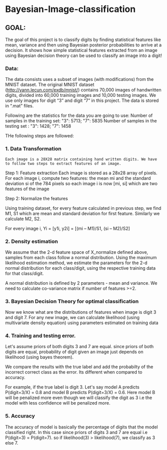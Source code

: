 # Bayesian-Image-classification

## GOAL:
The goal of this project is to classify digits by finding statistical features like mean, variance and then using Bayesian posterior probabilities to arrive at a decision. It shows how simple statistical features extracted from an image using Bayesian decision theory can be used to classify an image into a digit! 

### Data: 
The data consists uses a subset of images (with modifications) from the MNIST dataset. The original MNIST dataset (http://yann.lecun.com/exdb/mnist/) contains 70,000 images of handwritten digits, divided into 60,000 training images and 10,000 testing images. We use only images for digit “3” and digit “7” in this project. The data is stored in “.mat” files. 

Following are the statistics for the data you are going to use:
Number of samples in the training set: "3": 5713; "7": 5835
Number of samples in the testing set : "3": 1428; "7": 1458

THe following steps are followed: 

###  1. Data Transformation
    Each image is a 28X28 matrix containing hand written digits. We have to follow two steps to extract features of an image. 

Step 1: Feature extraction
Each image is stored as a 28x28 array of pixels. For each image i, compute two features: the mean mi and the standard deviation si of the 784 pixels
so each image i is now [mi, si] which are two features of the image

Step 2: Normalize the features

Using training dataset, for every feature calculated in previous step, we find M1, S1 which are mean and standard deviation for first feature. Similarly we calculate M2, S2. 

For every image i, 
Yi = [y1i, y2i] = [(mi – M1)/S1, (si – M2)/S2]

###  2. Density estimation

We assume that the 2-d feature space of X_normalize defined above, samples from each class follow a normal distribution. Using the maximum likelihood estimation method, we estimate the parameters for the 2-d normal distribution for each class/digit, using the respective training data for that class/digit.

A normal distribution is defined by 2 parameters - mean and variance. We need to calculate co-variance matrix if number of features >=2. 

### 3. Bayesian Decision Theory for optimal classification 
Now we know what are the distributions of features when image is digit 3 and digit 7. For any new image, we can calculate likelihood (using multivariate density equation) using parameters estimated on training data

### 4.  Training and testing error. 

Let's assume priors of both digits 3 and 7 are equal. 
since priors of both digits are equal, probability of digit given an image just depends on likelihood (using bayes theorem). 

We compare the results with the true label and add the probabilty of the incorrect correct class as the error. Its different when compared to accuracy. 

For example, if the true label is digit 3. Let's say model A predicts P(digit=3/X) = 0.8 and model B predicts P(digit=3/X) = 0.6. Here model B will be penalized more even though we will classify the digit as 3 i.e the model with less confidence will be penalized more. 

### 5. Accuracy
The accuracy of model is basically the percentage of digits that the model classified right. In this case since priors of digits 3 and 7 are equal i.e P(digit=3) = P(digit=7). 
so if likelihood(3) > likelihood(7), we classify as 3 else 7. 
